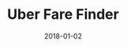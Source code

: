 ---
layout: site
title: "Uber Fare Finder"
date: 2018-01-02
categories: [community]
version: 1.6.4
major: 1
minor: 6
patch: 4
slug: uber-fare-finder
link: https://uberfarefinder.com/
permalink: /sites/:slug
---